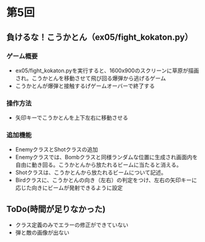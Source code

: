 # 第5回
## 負けるな！こうかとん（ex05/fight_kokaton.py）
### ゲーム概要
- ex05/fight_kokaton.pyを実行すると、1600x900のスクリーンに草原が描画され。こうかとんを移動させて飛び回る爆弾から逃げるゲーム
- こうかとんが爆弾と接触するげゲームオーバーで終了する

### 操作方法
- 矢印キーでこうかとんを上下左右に移動させる

### 追加機能
- EnemyクラスとShotクラスの追加
- Enemyクラスでは、Bombクラスと同様ランダムな位置に生成され画面内を自由に動き回る。こうかとんから放たれるビームに当たると消える。
- Shotクラスは、こうかとんから放たれるビームについて記述。
- Birdクラスに、こうかとんの向き（左右）の判定をつけ、左右の矢印キーに応じた向きにビームが発射できるように設定

## ToDo(時間が足りなかった)
- クラス定義のみでエラーの修正ができていない
- 弾と敵の画像が出ない